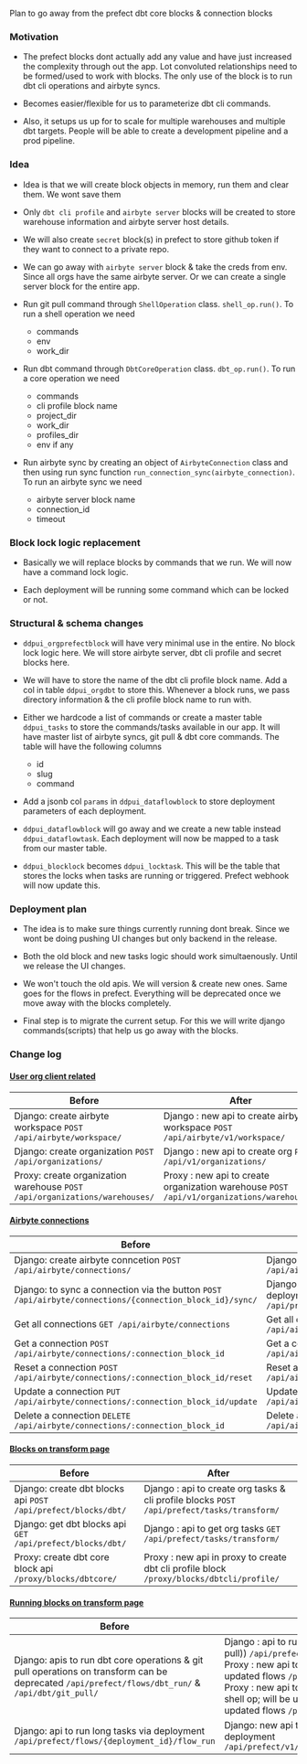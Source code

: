 Plan to go away from the prefect dbt core blocks & connection blocks

### Motivation

- The prefect blocks dont actually add any value and have just increased the complexity through out the app. Lot convoluted relationships need to be formed/used to work with blocks. The only use of the block is to run dbt cli operations and airbyte syncs.

- Becomes easier/flexible for us to parameterize dbt cli commands.

- Also, it setups us up for to scale for multiple warehouses and multiple dbt targets. People will be able to create a development pipeline and a prod pipeline.

### Idea

- Idea is that we will create block objects in memory, run them and clear them. We wont save them

- Only `dbt cli profile` and `airbyte server` blocks will be created to store warehouse information and airbyte server host details.

- We will also create `secret` block(s) in prefect to store github token if they want to connect to a private repo.

- We can go away with `airbyte server` block & take the creds from env. Since all orgs have the same airbyte server. Or we can create a single server block for the entire app.

- Run git pull command through `ShellOperation` class. `shell_op.run()`. To run a shell operation we need

  - commands
  - env
  - work_dir

- Run dbt command through `DbtCoreOperation` class. `dbt_op.run()`. To run a core operation we need

  - commands
  - cli profile block name
  - project_dir
  - work_dir
  - profiles_dir
  - env if any

- Run airbyte sync by creating an object of `AirbyteConnection` class and then using run sync function `run_connection_sync(airbyte_connection)`. To run an airbyte sync we need

  - airbyte server block name
  - connection_id
  - timeout

### Block lock logic replacement

- Basically we will replace blocks by commands that we run. We will now have a command lock logic.

- Each deployment will be running some command which can be locked or not.

### Structural & schema changes

- `ddpui_orgprefectblock` will have very minimal use in the entire. No block lock logic here. We will store airbyte server, dbt cli profile and secret blocks here.

- We will have to store the name of the dbt cli profile block name. Add a col in table `ddpui_orgdbt` to store this. Whenever a block runs, we pass directory information & the cli profile block name to run with.

- Either we hardcode a list of commands or create a master table `ddpui_tasks` to store the commands/tasks available in our app. It will have master list of airbyte syncs, git pull & dbt core commands. The table will have the following columns

  - id
  - slug
  - command

- Add a jsonb col `params` in `ddpui_dataflowblock` to store deployment parameters of each deployment.

- `ddpui_dataflowblock` will go away and we create a new table instead `ddpui_dataflowtask`. Each deployment will now be mapped to a task from our master table.

- `ddpui_blocklock` becomes `ddpui_locktask`. This will be the table that stores the locks when tasks are running or triggered. Prefect webhook will now update this.

### Deployment plan

- The idea is to make sure things currently running dont break. Since we wont be doing pushing UI changes but only backend in the release.

- Both the old block and new tasks logic should work simultaenously. Until we release the UI changes.

- We won't touch the old apis. We will version & create new ones. Same goes for the flows in prefect. Everything will be deprecated once we move away with the blocks completely.

- Final step is to migrate the current setup. For this we will write django commands(scripts) that help us go away with the blocks.

### Change log

#### <u>User org client related</u>

| Before                                                                     | After                                                                                     |
| -------------------------------------------------------------------------- | ----------------------------------------------------------------------------------------- |
| Django: create airbyte workspace `POST /api/airbyte/workspace/`            | Django : new api to create airbyte workspace `POST /api/airbyte/v1/workspace/`            |
| Django: create organization `POST /api/organizations/`                     | Django : new api to create org `POST /api/v1/organizations/`                              |
| Proxy: create organization warehouse `POST /api/organizations/warehouses/` | Proxy : new api to create organization warehouse `POST /api/v1/organizations/warehouses/` |

#### <u>Airbyte connections</u>

| Before                                                                                                  | After                                                                                                                                         |
| ------------------------------------------------------------------------------------------------------- | --------------------------------------------------------------------------------------------------------------------------------------------- |
| Django: create airbyte conncetion `POST /api/airbyte/connections/`                                      | Django : new api to create airbyte connection `POST /api/airbyte/v1/connections/`                                                             |
| Django: to sync a connection via the button `POST /api/airbyte/connections/{connection_block_id}/sync/` | Django : reusing api to sync connection via deployment (already created in prefect_api) `POST /api/prefect/v1/flows/{deployment_id}/flow_run` |
| Get all connections `GET /api/airbyte/connections`                                                      | Get all connections `GET /api/airbyte/v1/connections`                                                                                         |
| Get a connection `POST /api/airbyte/connections/:connection_block_id`                                   | Get a connection `POST /api/airbyte/v1/connections/:connection_id`                                                                            |
| Reset a connection `POST /api/airbyte/connections/:connection_block_id/reset`                           | Reset a connection `POST /api/airbyte/v1/connections/:connection_id/reset`                                                                    |
| Update a connection `PUT /api/airbyte/connections/:connection_block_id/update`                          | Update a connection `PUT /api/airbyte/v1/connections/:connection_id/update`                                                                   |
| Delete a connection `DELETE /api/airbyte/connections/:connection_block_id`                              | Delete a connection `DELETE /api/airbyte/v1/connections/:connection_id`                                                                       |

#### <u>Blocks on transform page</u>

| Before                                                        | After                                                                                      |
| ------------------------------------------------------------- | ------------------------------------------------------------------------------------------ |
| Django: create dbt blocks api `POST /api/prefect/blocks/dbt/` | Django : api to create org tasks & cli profile blocks `POST /api/prefect/tasks/transform/` |
| Django: get dbt blocks api `GET /api/prefect/blocks/dbt/`     | Django : api to get org tasks `GET /api/prefect/tasks/transform/`                          |
| Proxy: create dbt core block api `/proxy/blocks/dbtcore/`     | Proxy : new api in proxy to create dbt cli profile block `/proxy/blocks/dbtcli/profile/`   |

#### <u>Running blocks on transform page</u>

| Before                                                                                                                                            | After                                                                                                                                                                                                                                                                                                                                                  |
| ------------------------------------------------------------------------------------------------------------------------------------------------- | ------------------------------------------------------------------------------------------------------------------------------------------------------------------------------------------------------------------------------------------------------------------------------------------------------------------------------------------------------ |
| Django: apis to run dbt core operations & git pull operations on transform can be deprecated `/api/prefect/flows/dbt_run/` & `/api/dbt/git_pull/` | Django : api to run tasks (dbt + shell operation(git pull)) `/api/prefect/tasks/{orgtask_id}/run/` <br /> Proxy : new api to run tasks (dbt tasks) via updated flows `/proxy/v1/flows/dbtcore/run/` <br /> Proxy : new api to run shell operations (a general shell op; will be used for git pull for now) via updated flows `/proxy/flows/shell/run/` |
| Django: api to run long tasks via deployment `/api/prefect/flows/{deployment_id}/flow_run`                                                        | Django: new api to run long running tasks via deployment `/api/prefect/v1/flows/{deployment_id}/flow_run`                                                                                                                                                                                                                                              |
